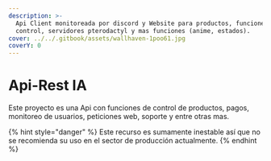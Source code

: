 ```yaml
---
description: >-
  Api Client monitoreada por discord y Website para productos, funciones de
  control, servidores pterodactyl y mas funciones (anime, estados).
cover: ../../.gitbook/assets/wallhaven-1poo61.jpg
coverY: 0
---
```


# Api-Rest IA

Este proyecto es una Api con funciones de control de productos, pagos, monitoreo de usuarios, peticiones web, soporte y entre otras mas.

{% hint style="danger" %}
Este recurso es sumamente inestable así que no se recomienda su uso en el sector de producción actualmente.
{% endhint %}
